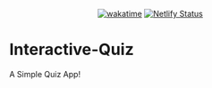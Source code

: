 <div align="center">

  [![wakatime](https://wakatime.com/badge/github/Amir-Pourhadi/Interactive-Quiz.svg)](https://wakatime.com/badge/github/Amir-Pourhadi/Interactive-Quiz)
  [![Netlify Status](https://api.netlify.com/api/v1/badges/19610260-6c2c-47bc-827d-6af85eeb82c2/deploy-status)](https://app.netlify.com/sites/amir-interactive-quiz/deploys)

</div>

# Interactive-Quiz
A Simple Quiz App!

